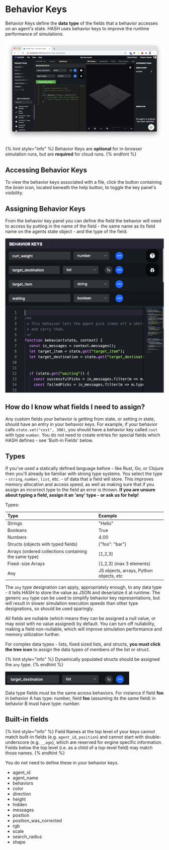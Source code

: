 # Behavior Keys

Behavior Keys define the **data** **type** of the fields that a behavior accesses on an agent's state. HASH uses behavior keys to improve the runtime performance of simulations.

![Adding behavior keys](../.gitbook/assets/image%20%2828%29%20%281%29.png)

{% hint style="info" %}
Behavior Keys are **optional** for in-browser simulation runs, but are **required** for cloud runs.
{% endhint %}

## Accessing Behavior Keys

To view the behavior keys associated with a file, click the button containing the _brain_ icon, located beneath the help button, to toggle the key panel's visibility.

## Assigning Behavior Keys

From the behavior key panel you can define the field the behavior will need to access by putting in the name of the field - the same name as its field name on the agents state object - and the type of the field.

![Click the brain icon to toggle the behavior key panel&apos;s visibility](../.gitbook/assets/screen-shot-2020-11-24-at-5.34.20-pm.png)

## How do I know what fields I need to assign?

Any custom fields your behavior is getting from state, or setting in state, should have an entry in your behavior keys. For example, if your behavior calls `state.set("cost", 300)`, you should have a behavior key called `cost` with type `number`. You do not need to create entries for special fields which HASH defines - see 'Built-in Fields' below.

## Types

If you've used a statically defined language before - like Rust, Go, or Clojure then you'll already be familiar with strong type systems. You select the type - `string`, `number`, `list`, etc. - of data that a field will store. This improves memory allocation and access speed, as well as making sure that if you assign an incorrect type to the field an error is thrown. **If you are unsure about typing a field, assign it an 'any' type - or ask us for help!**

Types:

| Type | Example |
| :--- | :--- |
| Strings | "Hello" |
| Booleans | True |
| Numbers | 4.00 |
| Structs \(objects with typed fields\) | {"foo": "bar"} |
| Arrays \(ordered collections containing the same type\) | \[1,2,3\] |
| Fixed-size Arrays | \[1,2,3\] \(max 3 elements\) |
| Any | JS objects, arrays, Python objects, etc |

The `any` type designation can apply, appropriately enough, to any data type - it tells HASH to store the value as JSON and deserialize it at runtime. The generic `any` type can be used to simplify behavior key representations, but will result in slower simulation execution speeds than other type designations, so should be used sparingly.

All fields are nullable \(which means they can be assigned a null value, or may exist with no value assigned\) by default. You can turn off nullability, making a field non-nullable, which will improve simulation performance and memory utilization further.

For complex data types - lists, fixed sized lists, and structs, **you must click the tree icon** to assign the data types of members of the list or struct.

{% hint style="info" %}
Dynamically populated structs should be assigned the `any` type.
{% endhint %}

![Click the tree icon on the right to assign the next level of data types](../.gitbook/assets/screen-shot-2020-11-24-at-5.36.17-pm.png)

Data type fields must be the same across behaviors. For instance if field **foo** in behavior A has type: number, field **foo** \(assuming its the same field\) in behavior B must have type: number.

## Built-in fields

{% hint style="info" %}
Field Names at the top level of your keys cannot match built-in fields \(e.g. `agent_id`, `position`\) and cannot start with double-underscore \(e.g. `__age`\), which are reserved for engine specific information. Fields below the top level \(i.e. as a child of a top-level field\) may match those names.
{% endhint %}

You do not need to define these in your behavior keys.

* agent\_id
* agent\_name
* behaviors
* color
* direction
* height
* hidden
* messages
* position
* position\_was\_corrected
* rgb
* scale
* search\_radius
* shape

